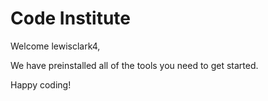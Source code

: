 # Code Institute

Welcome lewisclark4,

We have preinstalled all of the tools you need to get started.

Happy coding!